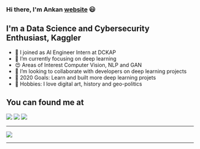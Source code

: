 ### Hi there, I'm Ankan [website] 😃


## I'm a Data Science and Cybersecurity Enthusiast, Kaggler

- 🔭 I joined as AI Engineer Intern at DCKAP
- 🔘 I’m currently focusing on deep learning
- 😍 Areas of Interest Computer Vision, NLP and GAN
- 👥 I’m looking to collaborate with developers on deep learning projects
- 👀 2020 Goals: Learn and built more deep learning projets
- 💖 Hobbies: I love digital art, history and geo-politics



## You can found me at

[<img src="https://img.icons8.com/ios-glyphs/38/000000/linkedin.png"/>](https://www.linkedin.com/in/ankan-sharma-589841198/)
[<img src="https://img.icons8.com/ios-glyphs/38/000000/blogger.png"/>](http://datasciencey.blogspot.com/)
[<img src="https://img.icons8.com/windows/36/000000/kaggle.png"/>](https://www.kaggle.com/ankan1998)

---

<img src="https://github-readme-stats.vercel.app/api?username=Ankan1998&&show_icons=true&title_color=1FC107&icon_color=bb2acf&text_color=daf7dc&bg_color=151515"/>

---

[website]: http://datasciencey.blogspot.com/
[linkedIn]: https://www.linkedin.com/in/ankan-sharma-589841198/
[kaggle]: https://www.kaggle.com/ankan1998
